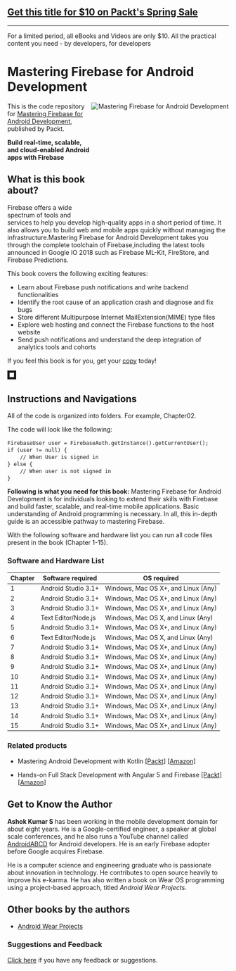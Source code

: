 ## [Get this title for $10 on Packt's Spring Sale](https://www.packt.com/B09052?utm_source=github&utm_medium=packt-github-repo&utm_campaign=spring_10_dollar_2022)
-----
For a limited period, all eBooks and Videos are only $10. All the practical content you need \- by developers, for developers

# Mastering Firebase for Android Development

<a href="https://www.packtpub.com/web-development/mastering-firebase?utm_source=github&utm_medium=repository&utm_campaign=9781788624718"><img src="https://www.packtpub.com/sites/default/files/9781788624718%20-%20Copy.png" alt="Mastering Firebase for Android Development" height="256px" align="right"></a>

This is the code repository for [Mastering Firebase for Android Development](https://www.packtpub.com/web-development/mastering-firebase?utm_source=github&utm_medium=repository&utm_campaign=9781788624718), published by Packt.

**Build real-time, scalable, and cloud-enabled Android apps with Firebase**

## What is this book about?
Firebase offers a wide spectrum of tools and services to help you develop high-quality apps in a short period of time. It also allows you to build web and mobile apps quickly without managing the infrastructure.Mastering Firebase for Android Development takes you through the complete toolchain of Firebase,including the latest tools announced in Google IO 2018 such as Firebase ML-Kit, FireStore, and Firebase Predictions.

This book covers the following exciting features:
* Learn about Firebase push notifications and write backend functionalities
* Identify the root cause of an application crash and diagnose and fix bugs
* Store different Multipurpose Internet MailExtension(MIME) type files
* Explore web hosting and connect the Firebase functions to the host website
* Send push notifications and understand the deep integration of analytics tools and cohorts

If you feel this book is for you, get your [copy](https://www.amazon.com/dp/1788624718) today!

<a href="https://www.packtpub.com/?utm_source=github&utm_medium=banner&utm_campaign=GitHubBanner"><img src="https://raw.githubusercontent.com/PacktPublishing/GitHub/master/GitHub.png" 
alt="https://www.packtpub.com/" border="5" /></a>


## Instructions and Navigations
All of the code is organized into folders. For example, Chapter02.

The code will look like the following:
```
FirebaseUser user = FirebaseAuth.getInstance().getCurrentUser();
if (user != null) {
    // When User is signed in
} else {
    // When user is not signed in
}
```

**Following is what you need for this book:**
Mastering Firebase for Android Development is for individuals looking to extend their skills with Firebase and build faster, scalable, and real-time mobile applications. Basic understanding of Android programming is necessary. In all, this in-depth guide is an accessible pathway to mastering Firebase.

With the following software and hardware list you can run all code files present in the book (Chapter 1-15).

### Software and Hardware List

| Chapter  | Software required                   | OS required                        |
| -------- | ------------------------------------| -----------------------------------|
| 1        | Android Studio 3.1+                 | Windows, Mac OS X+, and Linux (Any)|
| 2        | Android Studio 3.1+                 | Windows, Mac OS X+, and Linux (Any)|
| 3        | Android Studio 3.1+                 | Windows, Mac OS X+, and Linux (Any)|
| 4        | Text Editor/Node.js                 | Windows, Mac OS X, and Linux (Any) |
| 5        | Android Studio 3.1+                 | Windows, Mac OS X+, and Linux (Any)|
| 6        | Text Editor/Node.js                 | Windows, Mac OS X, and Linux (Any) |
| 7        | Android Studio 3.1+                 | Windows, Mac OS X+, and Linux (Any)|
| 8        | Android Studio 3.1+                 | Windows, Mac OS X+, and Linux (Any)|
| 9        | Android Studio 3.1+                 | Windows, Mac OS X+, and Linux (Any)|
| 10       | Android Studio 3.1+                 | Windows, Mac OS X+, and Linux (Any)|
| 11       | Android Studio 3.1+                 | Windows, Mac OS X+, and Linux (Any)|
| 12       | Android Studio 3.1+                 | Windows, Mac OS X+, and Linux (Any)|
| 13       | Android Studio 3.1+                 | Windows, Mac OS X+, and Linux (Any)|
| 14       | Android Studio 3.1+                 | Windows, Mac OS X+, and Linux (Any)|
| 15       | Android Studio 3.1+                 | Windows, Mac OS X+, and Linux (Any)|


### Related products <Paste books from the Other books you may enjoy section>
* Mastering Android Development with Kotlin [[Packt]](https://www.packtpub.com/application-development/mastering-android-development-kotlin?utm_source=github&utm_medium=repository&utm_campaign=9781788473699) [[Amazon]](https://www.amazon.com/dp/1788473698)

* Hands-on Full Stack Development with Angular 5 and Firebase [[Packt]](https://www.packtpub.com/application-development/hands-full-stack-development-angular-5-and-firebase?utm_source=github&utm_medium=repository&utm_campaign=9781788298735) [[Amazon]](https://www.amazon.com/dp/178829873X)

## Get to Know the Author
**Ashok Kumar S** has been working in the mobile development domain for about eight years. He is a Google-certified engineer, a speaker at global scale conferences, and he also runs a YouTube channel called [AndroidABCD](https://www.youtube.com/channel/UC_cQevOR230oOgQElSvI9UQ) for Android developers. He is an early Firebase adopter before Google acquires Firebase.

He is a computer science and engineering graduate who is passionate about innovation in technology. He contributes to open source heavily to improve his e-karma.
He has also written a book on Wear OS programming using a project-based approach, titled *Android Wear Projects*.

## Other books by the authors
* [Android Wear Projects](https://www.packtpub.com/web-development/android-wear-projects?utm_source=github&utm_medium=repository&utm_campaign=9781787123229)

### Suggestions and Feedback
[Click here](https://docs.google.com/forms/d/e/1FAIpQLSdy7dATC6QmEL81FIUuymZ0Wy9vH1jHkvpY57OiMeKGqib_Ow/viewform) if you have any feedback or suggestions.

